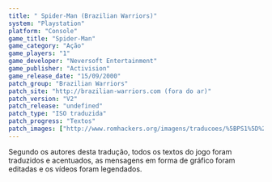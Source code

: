 ```yaml
---
title: " Spider-Man (Brazilian Warriors)"
system: "Playstation"
platform: "Console"
game_title: "Spider-Man"
game_category: "Ação"
game_players: "1"
game_developer: "Neversoft Entertainment"
game_publisher: "Activision"
game_release_date: "15/09/2000"
patch_group: "Brazilian Warriors"
patch_site: "http://brazilian-warriors.com (fora do ar)"
patch_version: "V2"
patch_release: "undefined"
patch_type: "ISO traduzida"
patch_progress: "Textos"
patch_images: ["http://www.romhackers.org/imagens/traducoes/%5BPS1%5D%20Spider-Man%20-%20Brazilian%20Warriors%20-%201.jpg","http://www.romhackers.org/imagens/traducoes/%5BPS1%5D%20Spider-Man%20-%20Brazilian%20Warriors%20-%202.jpg","http://www.romhackers.org/imagens/traducoes/%5BPS1%5D%20Spider-Man%20-%20Brazilian%20Warriors%20-%203.jpg"]
---
```

Segundo os autores desta tradução, todos os textos do jogo foram traduzidos e acentuados, as mensagens em forma de gráfico foram editadas e os vídeos foram legendados.